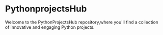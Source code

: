 # PythonprojectsHub
Welcome to the PythonProjectsHub repository,where you'll find a collection of innovative and engaging Python projects.
